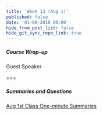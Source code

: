 ```yaml
---
title: 'Week 13 (Aug 1)'
published: false
date: '01-08-2018 00:00'
hide_from_post_list: false
hide_git_sync_repo_link: true
---
```


##### Course Wrap-up
Guest Speaker 

===

##### Summaries and Questions  
[Aug 1st Class One-minute Summaries](https://sso.canvaslms.com/courses/1413912/assignments/9519527)
